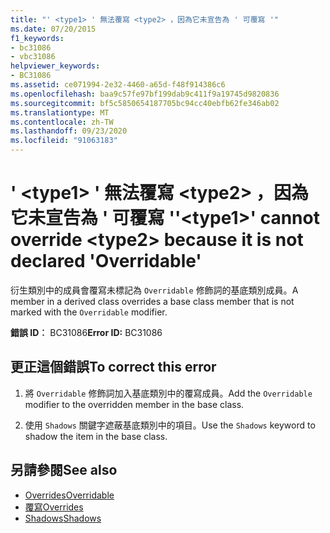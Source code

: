 ```yaml
---
title: "' <type1> ' 無法覆寫 <type2> ，因為它未宣告為 ' 可覆寫 '"
ms.date: 07/20/2015
f1_keywords:
- bc31086
- vbc31086
helpviewer_keywords:
- BC31086
ms.assetid: ce071994-2e32-4460-a65d-f48f914386c6
ms.openlocfilehash: baa9c57fe97bf199dab9c411f9a19745d9820836
ms.sourcegitcommit: bf5c5850654187705bc94cc40ebfb62fe346ab02
ms.translationtype: MT
ms.contentlocale: zh-TW
ms.lasthandoff: 09/23/2020
ms.locfileid: "91063183"
---
```

# <a name="type1-cannot-override-type2-because-it-is-not-declared-overridable"></a><span data-ttu-id="81842-102">' \<type1> ' 無法覆寫 \<type2> ，因為它未宣告為 ' 可覆寫 '</span><span class="sxs-lookup"><span data-stu-id="81842-102">'\<type1>' cannot override \<type2> because it is not declared 'Overridable'</span></span>

<span data-ttu-id="81842-103">衍生類別中的成員會覆寫未標記為 `Overridable` 修飾詞的基底類別成員。</span><span class="sxs-lookup"><span data-stu-id="81842-103">A member in a derived class overrides a base class member that is not marked with the `Overridable` modifier.</span></span>  
  
 <span data-ttu-id="81842-104">**錯誤 ID︰** BC31086</span><span class="sxs-lookup"><span data-stu-id="81842-104">**Error ID:** BC31086</span></span>  
  
## <a name="to-correct-this-error"></a><span data-ttu-id="81842-105">更正這個錯誤</span><span class="sxs-lookup"><span data-stu-id="81842-105">To correct this error</span></span>  
  
1. <span data-ttu-id="81842-106">將 `Overridable` 修飾詞加入基底類別中的覆寫成員。</span><span class="sxs-lookup"><span data-stu-id="81842-106">Add the `Overridable` modifier to the overridden member in the base class.</span></span>  
  
2. <span data-ttu-id="81842-107">使用 `Shadows` 關鍵字遮蔽基底類別中的項目。</span><span class="sxs-lookup"><span data-stu-id="81842-107">Use the `Shadows` keyword to shadow the item in the base class.</span></span>  
  
## <a name="see-also"></a><span data-ttu-id="81842-108">另請參閱</span><span class="sxs-lookup"><span data-stu-id="81842-108">See also</span></span>

- [<span data-ttu-id="81842-109">Overrides</span><span class="sxs-lookup"><span data-stu-id="81842-109">Overridable</span></span>](../language-reference/modifiers/overridable.md)
- [<span data-ttu-id="81842-110">覆寫</span><span class="sxs-lookup"><span data-stu-id="81842-110">Overrides</span></span>](../language-reference/modifiers/overrides.md)
- [<span data-ttu-id="81842-111">Shadows</span><span class="sxs-lookup"><span data-stu-id="81842-111">Shadows</span></span>](../language-reference/modifiers/shadows.md)
